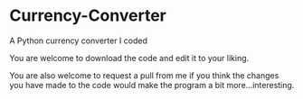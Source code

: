 # Currency-Converter
A Python currency converter I coded

You are welcome to download the code and edit it to your liking.

You are also welcome to request a pull from me if you think the changes you have made to the code would make the program a bit more...interesting.
